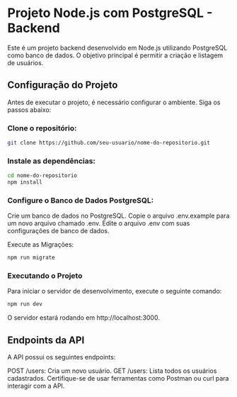 # Projeto Node.js com PostgreSQL - Backend
Este é um projeto backend desenvolvido em Node.js utilizando PostgreSQL como banco de dados. O objetivo principal é permitir a criação e listagem de usuários.

## Configuração do Projeto
Antes de executar o projeto, é necessário configurar o ambiente. Siga os passos abaixo:

### Clone o repositório:
```bash
git clone https://github.com/seu-usuario/nome-do-repositorio.git
```

### Instale as dependências:

```bash
cd nome-do-repositorio
npm install
```

### Configure o Banco de Dados PostgreSQL:

Crie um banco de dados no PostgreSQL.
Copie o arquivo .env.example para um novo arquivo chamado .env.
Edite o arquivo .env com suas configurações de banco de dados.

Execute as Migrações:

```bash
npm run migrate
```

### Executando o Projeto
Para iniciar o servidor de desenvolvimento, execute o seguinte comando:

```bash
npm run dev
```
O servidor estará rodando em http://localhost:3000.

## Endpoints da API
A API possui os seguintes endpoints:

POST /users: Cria um novo usuário.
GET /users: Lista todos os usuários cadastrados.
Certifique-se de usar ferramentas como Postman ou curl para interagir com a API.

